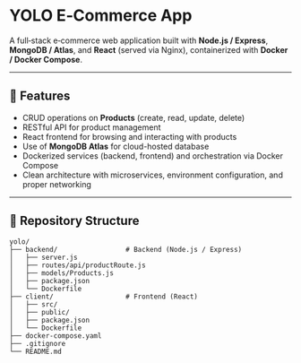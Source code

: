 # YOLO E‑Commerce App

A full‑stack e‑commerce web application built with **Node.js / Express**, **MongoDB / Atlas**, and **React** (served via Nginx), containerized with **Docker / Docker Compose**.

---

## 🚀 Features

- CRUD operations on **Products** (create, read, update, delete)  
- RESTful API for product management  
- React frontend for browsing and interacting with products  
- Use of **MongoDB Atlas** for cloud-hosted database  
- Dockerized services (backend, frontend) and orchestration via Docker Compose  
- Clean architecture with microservices, environment configuration, and proper networking  

---

## 📂 Repository Structure
```
yolo/
├── backend/                 # Backend (Node.js / Express)
│   ├── server.js
│   ├── routes/api/productRoute.js
│   ├── models/Products.js
│   ├── package.json
│   └── Dockerfile
├── client/                  # Frontend (React)
│   ├── src/
│   ├── public/
│   ├── package.json
│   └── Dockerfile
├── docker-compose.yaml
├── .gitignore
└── README.md

```
